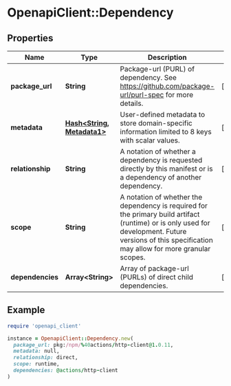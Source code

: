 # OpenapiClient::Dependency

## Properties

| Name | Type | Description | Notes |
| ---- | ---- | ----------- | ----- |
| **package_url** | **String** | Package-url (PURL) of dependency. See https://github.com/package-url/purl-spec for more details. | [optional] |
| **metadata** | [**Hash&lt;String, Metadata1&gt;**](Metadata1.md) | User-defined metadata to store domain-specific information limited to 8 keys with scalar values. | [optional] |
| **relationship** | **String** | A notation of whether a dependency is requested directly by this manifest or is a dependency of another dependency. | [optional] |
| **scope** | **String** | A notation of whether the dependency is required for the primary build artifact (runtime) or is only used for development. Future versions of this specification may allow for more granular scopes. | [optional] |
| **dependencies** | **Array&lt;String&gt;** | Array of package-url (PURLs) of direct child dependencies. | [optional] |

## Example

```ruby
require 'openapi_client'

instance = OpenapiClient::Dependency.new(
  package_url: pkg:/npm/%40actions/http-client@1.0.11,
  metadata: null,
  relationship: direct,
  scope: runtime,
  dependencies: @actions/http-client
)
```

